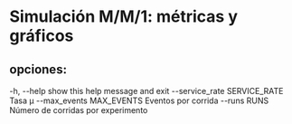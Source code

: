# Simulación M/M/1: métricas y gráficos

## opciones:

  -h, --help            show this help message and exit
  --service_rate SERVICE_RATE
                        Tasa μ
  --max_events MAX_EVENTS
                        Eventos por corrida
  --runs RUNS           Número de corridas por experimento
